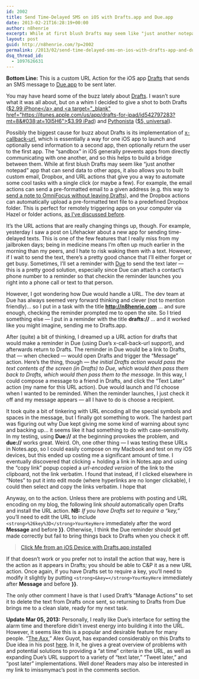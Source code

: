 ```yaml
---
id: 2002
title: Send Time-Delayed SMS on iOS with Drafts.app and Due.app
date: 2013-02-21T16:28:19+00:00
author: n8henrie
excerpt: While at first blush Drafts may seem like "just another notepad" app that can send data to other apps, it also allows you to built custom email, Dropbox, and URL actions that give you a way to automate some cool tasks with a single click (or maybe a few).
layout: post
guid: http://n8henrie.com/?p=2002
permalink: /2013/02/send-time-delayed-sms-on-ios-with-drafts-app-and-due-app/
dsq_thread_id:
  - 1097626631
---
```

**Bottom Line:** This is a custom URL Action for the iOS app <a target="_blank" href="http://agiletortoise.com/drafts">Drafts</a> that sends an SMS message to <a href="http://www.dueapp.com/" title="Due Website" target="_blank">Due.app</a> to be sent later.
  
<!--more-->

You may have heard some of the buzz lately about <a target="_blank" href="http://agiletortoise.com/drafts" title="Drafts Website">Drafts</a>. I wasn&#8217;t sure what it was all about, but on a whim I decided to give a shot to both Drafts (<a target="_blank" href="https://itunes.apple.com/us/app/drafts/id502385074?mt=8&#038;at=10l5H6">$2.99 iPhone</a> and <a target="_blank" href="https://itunes.apple.com/us/app/drafts-for-ipad/id542797283?mt=8&#038;at=10l5H6">$3.99 iPad</a>) and <a target="_blank" href="http://omz-software.com/pythonista/">Pythonista</a> (<a target="_blank" href="https://itunes.apple.com/us/app/pythonista/id528579881?mt=8&#038;at=10l5H6">$5, universal</a>).

Possibly the biggest cause for buzz about Drafts is its implementation of <a target="_blank" href="http://x-callback-url.com/">x-callback-url</a>, which is essentially a way for one iOS app to launch and optionally send information to a second app, then optionally return the user to the first app. The &#8220;sandbox&#8221; in iOS generally prevents apps from directly communicating with one another, and so this helps to build a bridge between them. While at first blush Drafts may seem like &#8220;just another notepad&#8221; app that can send data to other apps, it also allows you to built custom email, Dropbox, and URL actions that give you a way to automate some cool tasks with a single click (or maybe a few). For example, the email actions can send a pre-formatted email to a given address (e.g. this way to <a target="_blank" href="http://n8henrie.com/2013/03/more-ways-to-send-tasks-to-omnifocus-with-launch-center-pro-and-drafts">send a note to OmniFocus without leaving Drafts</a>), and the Dropbox actions can automatically upload a pre-formatted text file to a predefined Dropbox folder. This is perfect for remotely triggering apps on your computer via Hazel or folder actions, [as I&#8217;ve discussed before](http://n8henrie.com/2011/06/dropvox-dropbox-hazel-and-omnifocus/).

It&#8217;s the URL actions that are really changing things up, though. For example, yesterday I saw a post on Lifehacker about a new app for sending time-delayed texts. This is one of the few features that I really miss from my jailbroken days; being in medicine means I&#8217;m often up much earlier in the morning than my peers, and I hate to risk waking them with a text. However, if I wait to send the text, there&#8217;s a pretty good chance that I&#8217;ll either forget or get busy. Sometimes, I&#8217;ll set a reminder with <a target="_blank" href="https://itunes.apple.com/us/app/due-super-fast-reminders-reusable/id390017969?mt=8&#038;at=10l5H6" title="Due on the App Store">Due</a> to send the text later &#8212; this is a pretty good solution, especially since Due can attach a contact&#8217;s phone number to a reminder so that checkin the reminder launches you right into a phone call or text to that person.

However, I got wondering how Due would handle a URL. The dev team at Due has always seemed very forward thinking and clever (not to mention friendly)… so I put in a task with the title **http://n8henrie.com** … and sure enough, checking the reminder prompted me to open the site. So I tried something else &#8212; I put in a reminder with the title **drafts://** … and it worked like you might imagine, sending me to Drafts.app.

After (quite) a bit of thinking, I dreamed up a URL action for drafts that would make a reminder in Due (using Due&#8217;s x-call-back-url support), and afterwards return to Drafts. The reminder in Due would be a link to Drafts, that &#8212; when checked &#8212; would open Drafts and trigger the &#8220;Message&#8221; action. Here&#8217;s the thing, though &#8212; _the initial Drafts action would pass the text contents of the screen (in Drafts) to Due, which would then pass them back to Drafts, which would then pass them to the message._ In this way, I could compose a message to a friend in Drafts, and click the &#8220;Text Later&#8221; action (my name for this URL action). Due would launch and I&#8217;d choose when I wanted to be reminded. When the reminder launches, I just check it off and my message appears &#8212; all I have to do is choose a recipient.

It took quite a bit of tinkering with URL encoding all the special symbols and spaces in the message, but I finally got something to work. The hardest part was figuring out why Due kept giving me some kind of warning about sync and backing up… it seems like it had something to do with case-sensitivity. In my testing, using **Due://** at the beginning provokes the problem, and **due://** works great. Weird. Oh, one other thing &#8212; I was testing these URLs in Notes.app, so I could easily compose on my Macbook and test on my iOS devices, but this ended up costing me a significant amount of time. I eventually discovered that clicking + holding a link in Notes.app and using the &#8220;copy link&#8221; popup copied a _url-encoded version_ of the link to the clipboard, not the link verbatim. I found that instead, if I clicked elsewhere in &#8220;Notes&#8221; to put it into edit mode (where hyperlinks are no longer clickable), I could then select and copy the links verbatim. I hope that 

Anyway, on to the action. Unless there are problems with posting and URL encoding on my blog, the following link _should_ automatically open Drafts and install the URL action. **NB:** _If you have Drafts set to require a &#8220;key,&#8221;_ you&#8217;ll need to edit the URL to include `<strong>%26key%3D</strong>YourKeyHere` immediately after the word **Message** and before **}}**. Otherwise, I think the Due reminder should get made correctly but fail to bring things back to Drafts when you check it off.

> <a target="_blank" href="drafts://x-callback-url/import_action?type=URL&name=Text%20Later&url=due%3A%2F%2Fx-callback-url%2Fadd%3Ftitle%3D%7B%7Bdrafts%3A%2F%2F%2Fcreate%3Ftext%3D%5B%5Bdraft%5D%5D%26action%3DMessage%7D%7D%26x-source%3DDrafts%26x-success%3Ddrafts%3A%2F%2F">Click Me from an iOS Device with Drafts.app installed</a>

If that doesn&#8217;t work or you prefer not to install the action that way, here is the action as it appears in Drafts; you should be able to C&P it as a new URL action. Once again, if you have Drafts set to require a key, you&#8217;ll need to modify it slightly by putting `<strong>&key=</strong>YourKeyHere` immediately after **Message** and before **}}**.



The only other comment I have is that I used Draft&#8217;s &#8220;Manage Actions&#8221; to set it to delete the text from Drafts once sent, so returning to Drafts from Due brings me to a clean slate, ready for my next task.

**Update Mar 05, 2013:** Personally, I really like Due&#8217;s interface for setting the alarm time and therefore didn&#8217;t invest energy into building it into the URL. However, it seems like this is a popular and desirable feature for many people. &#8220;<a href="https://alpha.app.net/axx" title="Axx at App.net" target="_blank">The Axx</a>,&#8221; Alex Guyot, has expanded considerably on this Drafts to Due idea in his post <a href="http://theaxx.net/duelaterseries" title="theaxx.net :: Due Later Series" target="_blank" class="broken_link">here</a>. In it, he gives a great overview of problems with and potential solutions to providing a &#8220;at time&#8221; criteria in the URL, as well as expanding Due&#8217;s URL support to a variety of &#8220;text later,&#8221; &#8220;Tweet later,&#8221; and &#8220;post later&#8221; implementations. Well done! Readers may also be interested in my link to imissmymac&#8217;s post in the comments section.